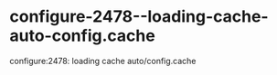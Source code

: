 configure-2478--loading-cache-auto-config.cache
===============================================

configure:2478: loading cache auto/config.cache
